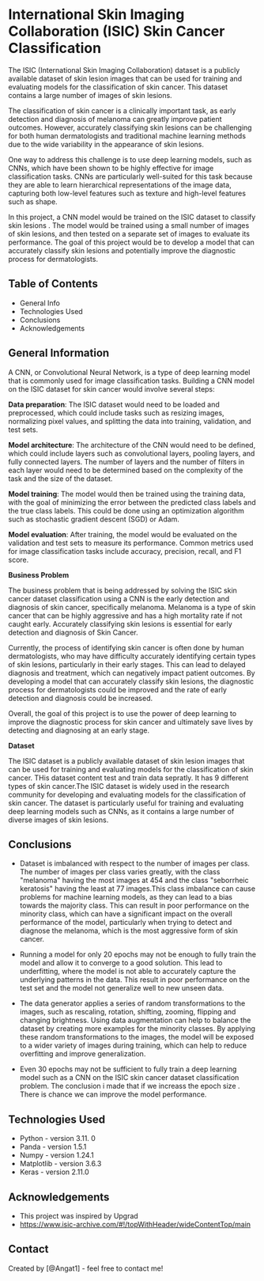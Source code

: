 # International Skin Imaging Collaboration (ISIC) Skin Cancer Classification
The ISIC (International Skin Imaging Collaboration) dataset is a publicly available dataset of skin lesion images that can be used for training and evaluating models for the classification of skin cancer. This dataset contains a large number of images of skin lesions.

The classification of skin cancer is a clinically important task, as early detection and diagnosis of melanoma can greatly improve patient outcomes. However, accurately classifying skin lesions can be challenging for both human dermatologists and traditional machine learning methods due to the wide variability in the appearance of skin lesions.

One way to address this challenge is to use deep learning models, such as CNNs, which have been shown to be highly effective for image classification tasks. CNNs are particularly well-suited for this task because they are able to learn hierarchical representations of the image data, capturing both low-level features such as texture and high-level features such as shape.

In this project, a CNN model would be trained on the ISIC dataset to classify skin lesions . The model would be trained using a small number of images of skin lesions, and then tested on a separate set of images to evaluate its performance. The goal of this project would be to develop a model that can accurately classify skin lesions and potentially improve the diagnostic process for dermatologists.


## Table of Contents
* General Info
* Technologies Used
* Conclusions
* Acknowledgements

<!-- You can include any other section that is pertinent to your problem -->

## General Information

A CNN, or Convolutional Neural Network, is a type of deep learning model that is commonly used for image classification tasks. Building a CNN model on the ISIC dataset for skin cancer would involve several steps:

**Data preparation**: The ISIC dataset would need to be loaded and preprocessed, which could include tasks such as resizing images, normalizing pixel values, and splitting the data into training, validation, and test sets.

**Model architecture**: The architecture of the CNN would need to be defined, which could include layers such as convolutional layers, pooling layers, and fully connected layers. The number of layers and the number of filters in each layer would need to be determined based on the complexity of the task and the size of the dataset.

**Model training**: The model would then be trained using the training data, with the goal of minimizing the error between the predicted class labels and the true class labels. This could be done using an optimization algorithm such as stochastic gradient descent (SGD) or Adam.

**Model evaluation**: After training, the model would be evaluated on the validation and test sets to measure its performance. Common metrics used for image classification tasks include accuracy, precision, recall, and F1 score.

**Business Problem**

The business problem that is being addressed by solving the ISIC skin cancer dataset classification using a CNN is the early detection and diagnosis of skin cancer, specifically melanoma. Melanoma is a type of skin cancer that can be highly aggressive and has a high mortality rate if not caught early. Accurately classifying skin lesions is essential for early detection and diagnosis of Skin Cancer.

Currently, the process of identifying skin cancer is often done by human dermatologists, who may have difficulty accurately identifying certain types of skin lesions, particularly in their early stages. This can lead to delayed diagnosis and treatment, which can negatively impact patient outcomes. By developing a model that can accurately classify skin lesions, the diagnostic process for dermatologists could be improved and the rate of early detection and diagnosis  could be increased.

Overall, the goal of this project is to use the power of deep learning to improve the diagnostic process for skin cancer and ultimately save lives by detecting and diagnosing at an early stage.

**Dataset**

The ISIC dataset is a publicly available dataset of skin lesion images that can be used for training and evaluating models for the classification of skin cancer. THis dataset content test and train data sepratly. It has 9 different types of skin cancer.The ISIC dataset is widely used in the research community for developing and evaluating models for the classification of skin cancer. The dataset is particularly useful for training and evaluating deep learning models such as CNNs, as it contains a large number of diverse images of skin lesions.

<!-- You don't have to answer all the questions - just the ones relevant to your project. -->

## Conclusions
- Dataset is imbalanced with respect to the number of images per class. The number of images per class varies greatly, with the class "melanoma" having the most images at 454 and the class "seborrheic keratosis" having the least at 77 images.This class imbalance can cause problems for machine learning models, as they can lead to a bias towards the majority class. This can result in poor performance on the minority class, which can have a significant impact on the overall performance of the model, particularly when trying to detect and diagnose the melanoma, which is the most aggressive form of skin cancer.

- Running a model for only 20 epochs may not be enough to fully train the model and allow it to converge to a good solution. This  lead to underfitting, where the model is not able to accurately capture the underlying patterns in the data. This result in poor performance on the test set and the model  not generalize well to new unseen data.

- The data generator applies a series of random transformations to the images, such as rescaling, rotation, shifting, zooming, flipping and changing brightness. Using data augmentation can help to balance the dataset by creating more examples for the minority classes. By applying these random transformations to the images, the model will be exposed to a wider variety of images during training, which can help to reduce overfitting and improve generalization. 

- Even 30 epochs may not be sufficient to fully train a deep learning model such as a CNN on the ISIC skin cancer dataset classification problem. The conclusion i made that if we increass the epoch size . There is chance we can improve the model performance.

<!-- You don't have to answer all the questions - just the ones relevant to your project. -->


## Technologies Used
- Python - version 3.11. 0
- Panda - version 1.5.1
- Numpy - version 1.24.1
- Matplotlib - version 3.6.3
- Keras - version 2.11.0

<!-- As the libraries versions keep on changing, it is recommended to mention the version of library used in this project -->

## Acknowledgements
- This project was inspired by Upgrad
- https://www.isic-archive.com/#!/topWithHeader/wideContentTop/main


## Contact
Created by [@Angat1] - feel free to contact me!


<!-- Optional -->
<!-- ## License -->
<!-- This project is open source and available under the [... License](). -->

<!-- You don't have to include all sections - just the one's relevant to your project -->
